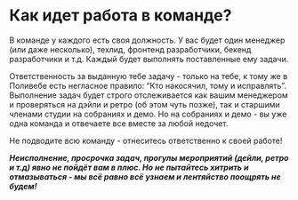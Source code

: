 # Как идет работа в команде?

В команде у каждого есть своя должность. У вас будет один менеджер (или даже несколько), техлид, фронтенд разработчики, бекенд разработчики и т.д. Каждый будет выполнять поставленные ему задачи. 

Ответственность за выданную тебе задачу - только на тебе, к тому же в Поливебе есть негласное правило: “Кто накосячил, тому и исправлять”. Выполнение задач будет строго отслеживается как вашим менеджером и проверяться на дэйли и ретро (об этом чуть позже), так и старшими членами студии на собраниях и демо. Но на собраниях и демо - вы уже одна команда и отвечаете все вместе за любой недочет. 

Не подводите всю команду - отнеситесь ответственно к своей работе!

  

***Неисполнение, просрочка задач, прогулы мероприятий (дейли, ретро и т.д) явно не пойдёт вам в плюс. Но не пытайтесь хитрить и отмазываться - мы всё равно всё узнаем и лентяйство поощрять не будем!***

